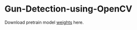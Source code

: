 # Gun-Detection-using-OpenCV

Download pretrain model [weights](https://drive.google.com/file/d/14tqUKrXKiSuO36g9YKvyoGdKuoiiAR01/view?usp=drivesdk) here.
